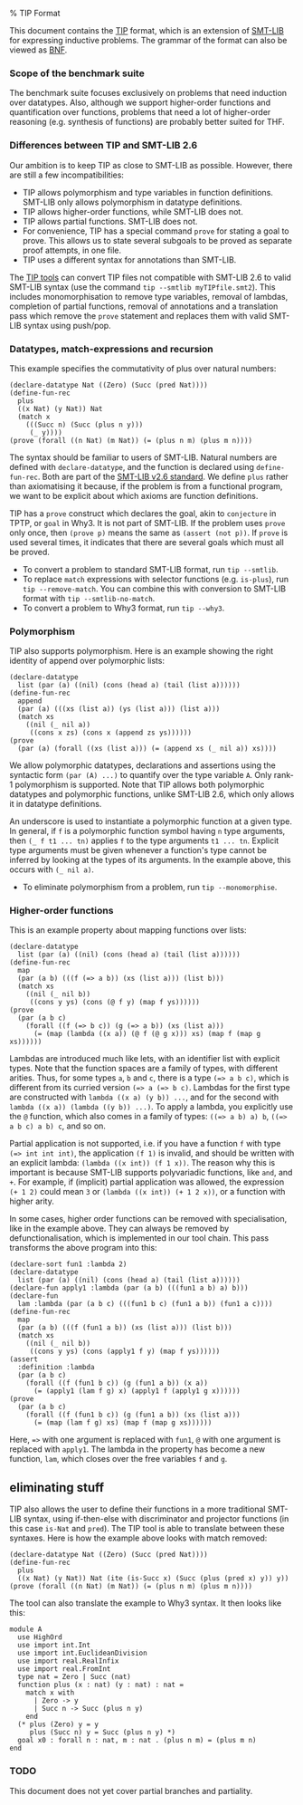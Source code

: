 % TIP Format

This document contains the [TIP](index.html) format, which is an
extension of [SMT-LIB](http://smt-lib.org) for expressing inductive
problems. The grammar of the format can also be viewed as
[BNF](bnf.html).

### Scope of the benchmark suite

The benchmark suite focuses exclusively on problems that need induction over
datatypes. Also, although we support higher-order functions and quantification
over functions, problems that need a lot of higher-order reasoning
(e.g. synthesis of functions) are probably better suited for THF.

<!--
### Criteria

When designing our language extensions, we had these criteria in mind:

1.  The problem format should not look like an encoding: features such
    as data types and pattern matching should be supported natively
    rather than encoded. We should preserve as much information as
    possible from the input problem in case it's useful to a prover.
2.  As far as possible, the syntax should be compatible with SMT-LIB. So
    we do not introduce new features just for the sake of it. We are
    however incompatible with SMT-LIB whenever it's needed to avoid
    breaking the first criterion.
3.  The format should be accessible: easy to understand and easy for
    other tools to use. We have written a tool which removes some of the
    advanced features (such as higher-order functions) from problems to
    help provers that don't support those features.
-->

### Differences between TIP and SMT-LIB 2.6
Our ambition is to keep TIP as close to SMT-LIB as possible.
However, there are still a few incompatibilities:

- TIP allows polymorphism and type variables in function definitions. SMT-LIB
  only allows polymorphism in datatype definitions.
- TIP allows higher-order functions, while SMT-LIB does not.
- TIP allows partial functions. SMT-LIB does not.
- For convenience, TIP has a special command `prove` for stating a goal to prove.
  This allows us to state several subgoals to be proved
  as separate proof attempts, in one file.
- TIP uses a different syntax for annotations than SMT-LIB.

The [TIP tools](http://github.com/tip-org/tools) can convert TIP files not
compatible with SMT-LIB 2.6 to valid SMT-LIB syntax (use the command `tip
--smtlib myTIPfile.smt2`). This includes monomorphisation to remove type
variables, removal of lambdas, completion of partial functions, removal of
annotations and a translation pass which remove the `prove` statement and
replaces them with valid SMT-LIB syntax using push/pop.

### Datatypes, match-expressions and recursion

This example specifies the commutativity of plus over natural numbers:

    (declare-datatype Nat ((Zero) (Succ (pred Nat))))
    (define-fun-rec
      plus
      ((x Nat) (y Nat)) Nat
      (match x
        (((Succ n) (Succ (plus n y)))
         (_ y))))
    (prove (forall ((n Nat) (m Nat)) (= (plus n m) (plus m n))))

The syntax should be familiar to users of SMT-LIB. Natural numbers are
defined with `declare-datatype`, and the function is declared using
`define-fun-rec`. Both are part of the
[SMT-LIB v2.6 standard](http://smtlib.cs.uiowa.edu/papers/smt-lib-reference-v2.6-r2017-07-18.pdf).
We define `plus` rather than axiomatising it because, if the problem is from a functional program, we
want to be explicit about which axioms are function definitions.

TIP has a `prove` construct which declares the goal, akin to `conjecture` in
TPTP, or `goal` in Why3. It is not part of SMT-LIB. If the problem uses `prove`
only once, then `(prove p)` means the same as `(assert (not p))`. If `prove` is
used several times, it indicates that there are several goals which must all be proved.

* To convert a problem to standard SMT-LIB format, run `tip --smtlib`.
* To replace `match` expressions with selector functions (e.g. `is-plus`), run `tip --remove-match`.
  You can combine this with conversion to SMT-LIB format with `tip --smtlib-no-match`.
* To convert a problem to Why3 format, run `tip --why3`.

### Polymorphism

TIP also supports polymorphism. Here is an example showing the right
identity of append over polymorphic lists:

    (declare-datatype
      list (par (a) ((nil) (cons (head a) (tail (list a))))))
    (define-fun-rec
      append
      (par (a) (((xs (list a)) (ys (list a))) (list a)))
      (match xs
        ((nil (_ nil a))
         ((cons x zs) (cons x (append zs ys))))))
    (prove
      (par (a) (forall ((xs (list a))) (= (append xs (_ nil a)) xs))))

We allow polymorphic datatypes, declarations and assertions using the
syntactic form `(par (A) ...)` to quantify over the type variable `A`. Only rank-1
polymorphism is supported. Note that TIP allows both polymorphic datatypes and
polymorphic functions, unlike SMT-LIB 2.6, which only allows it in datatype definitions.

<!--
suggested in @smtlam, which is currently waiting to be merged
into CVC4 (@cvc4parPR). This syntax uses the syntactic form
`(par (A) ...)` to quantify over the type variable `A`. Only rank-1
polymorphism is supported.
-->

An underscore is used to instantiate a polymorphic function at a given type.
In general, if `f` is a polymorphic function symbol having `n` type arguments,
then `(_ f t1 ... tn)` applies `f` to the type arguments `t1 ... tn`. Explicit
type arguments must be given whenever a function's type cannot be inferred by
looking at the types of its arguments. In the example above, this occurs with
`(_ nil a)`.

<!-- Polymorphism can be removed by specialising the program at some ground -->
<!-- types, but this is not necessarily complete. Another method is to encode -->
<!-- typing information over monomorphic terms. We plan to add techniques for -->
<!-- this to the TIP toolchain. For now, provers must natively support -->
<!-- polymorphism if they want to solve polymorphic problems. -->

* To eliminate polymorphism from a problem, run `tip --monomorphise`.

<!-- When translating `assert-not` into `assert`, any polymorphic type -->
<!-- variables are Skolemised: -->

<!--     (declare-sort sk :skolem 0) -->
<!--     (declare-datatype -->
<!--       list (par (a) ((nil) (cons (head a) (tail (list a)))))) -->
<!--     (define-fun-rec -->
<!--       append -->
<!--       (par (a) (((xs (list a)) (ys (list a))) (list a))) -->
<!--       (match xs -->
<!--         ((nil (_ nil a)) -->
<!--          ((cons x zs) (cons x (append zs ys)))))) -->
<!--     (assert -->
<!--       (not (forall ((xs (list sk))) (= (append xs (_ nil sk)) xs)))) -->

<!-- Here is the same problem in Why3 syntax: -->

<!--     module A -->
<!--       use HighOrd -->
<!--       use import int.Int -->
<!--       use import int.EuclideanDivision -->
<!--       use import real.RealInfix -->
<!--       use import real.FromInt -->
<!--       type list 'a = Nil2 | Cons2 'a (list 'a) -->
<!--       function append (xs : list 'a) (ys : list 'a) : list 'a = -->
<!--         match xs with -->
<!--           | Nil2 -> Nil2 : list 'a -->
<!--           | Cons2 x zs -> Cons2 x (append zs ys) -->
<!--         end -->
<!--       (* append (Nil2) ys = Nil2 : list 'a -->
<!--          append (Cons2 x zs) ys = Cons2 x (append zs ys) *) -->
<!--       goal x0 : forall xs : list 'a . (append xs (Nil2 : list 'a)) = xs -->
<!--     end -->

### Higher-order functions

This is an example property about mapping functions over lists:

    (declare-datatype
      list (par (a) ((nil) (cons (head a) (tail (list a))))))
    (define-fun-rec
      map
      (par (a b) (((f (=> a b)) (xs (list a))) (list b)))
      (match xs
        ((nil (_ nil b))
         ((cons y ys) (cons (@ f y) (map f ys))))))
    (prove
      (par (a b c)
        (forall ((f (=> b c)) (g (=> a b)) (xs (list a)))
          (= (map (lambda ((x a)) (@ f (@ g x))) xs) (map f (map g xs))))))

Lambdas are introduced much like lets, with an identifier list with
explicit types. Note that the function spaces are a family of types,
with different arities. Thus, for some types `a`, `b` and `c`, there is
a type `(=> a b c)`, which is different from its curried version
`(=> a (=> b c)`. Lambdas for the first type are constructed with
`lambda ((x a) (y b)) ...`, and for the second with
`lambda ((x a)) (lambda ((y b)) ...)`. To apply a lambda, you explicitly
use the `@` function, which also comes in a family of types:
`((=> a b) a) b`, `((=> a b c) a b) c`, and so on.

Partial application is not supported, i.e. if you have a function `f`
with type `(=> int int int)`, the application `(f 1)` is invalid, and
should be written with an explicit lambda: `(lambda ((x int)) (f 1 x))`.
The reason why this is important is because SMT-LIB supports
polyvariadic functions, like `and`, and `+`. For example, if (implicit)
partial application was allowed, the expression `(+ 1 2)` could mean `3`
or `(lambda ((x int)) (+ 1 2 x))`, or a function with higher arity.

In some cases, higher order functions can be removed with
specialisation, like in the example above. They can always be removed by
defunctionalisation, which is implemented in our tool chain. This pass
transforms the above program into this:

    (declare-sort fun1 :lambda 2)
    (declare-datatype
      list (par (a) ((nil) (cons (head a) (tail (list a))))))
    (declare-fun apply1 :lambda (par (a b) (((fun1 a b) a) b)))
    (declare-fun
      lam :lambda (par (a b c) (((fun1 b c) (fun1 a b)) (fun1 a c))))
    (define-fun-rec
      map
      (par (a b) (((f (fun1 a b)) (xs (list a))) (list b)))
      (match xs
        ((nil (_ nil b))
         ((cons y ys) (cons (apply1 f y) (map f ys))))))
    (assert
      :definition :lambda
      (par (a b c)
        (forall ((f (fun1 b c)) (g (fun1 a b)) (x a))
          (= (apply1 (lam f g) x) (apply1 f (apply1 g x))))))
    (prove
      (par (a b c)
        (forall ((f (fun1 b c)) (g (fun1 a b)) (xs (list a)))
          (= (map (lam f g) xs) (map f (map g xs))))))

Here, `=>` with one argument is replaced with `fun1`, `@` with one
argument is replaced with `apply1`. The lambda in the property has
become a new function, `lam`, which closes over the free variables `f`
and `g`.

## eliminating stuff

TIP also allows the user to define their functions in a more traditional
SMT-LIB syntax, using if-then-else with discriminator and projector
functions (in this case `is-Nat` and `pred`). The TIP tool is able to
translate between these syntaxes. Here is how the example above looks
with match removed:

    (declare-datatype Nat ((Zero) (Succ (pred Nat))))
    (define-fun-rec
      plus
      ((x Nat) (y Nat)) Nat (ite (is-Succ x) (Succ (plus (pred x) y)) y))
    (prove (forall ((n Nat) (m Nat)) (= (plus n m) (plus m n))))

The tool can also translate the example to Why3 syntax. It then looks
like this:

    module A
      use HighOrd
      use import int.Int
      use import int.EuclideanDivision
      use import real.RealInfix
      use import real.FromInt
      type nat = Zero | Succ (nat)
      function plus (x : nat) (y : nat) : nat =
        match x with
          | Zero -> y
          | Succ n -> Succ (plus n y)
        end
      (* plus (Zero) y = y
         plus (Succ n) y = Succ (plus n y) *)
      goal x0 : forall n : nat, m : nat . (plus n m) = (plus m n)
    end


### TODO

This document does not yet cover partial branches and partiality.

<!-- ### References -->
